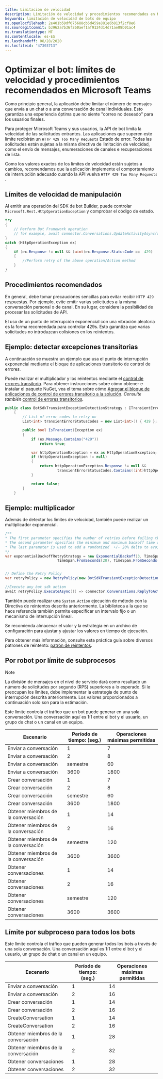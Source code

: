 ```yaml
---
title: Limitación de velocidad
description: Limitación de velocidad y procedimientos recomendados en Microsoft Teams
keywords: limitación de velocidad de bots de equipo
ms.openlocfilehash: 2e401b59df075688cb6d459a881e6b813f2cf8e6
ms.sourcegitcommit: b3962a7b36f260aef1af9124d14d71ae08b01ac4
ms.translationtype: MT
ms.contentlocale: es-ES
ms.lasthandoff: 08/28/2020
ms.locfileid: "47303713"
---
```

# <a name="optimize-your-bot-rate-limiting-and-best-practices-in-microsoft-teams"></a>Optimizar el bot: límites de velocidad y procedimientos recomendados en Microsoft Teams

Como principio general, la aplicación debe limitar el número de mensajes que envía a un chat o a una conversación de canal individuales. Esto garantiza una experiencia óptima que no siente "correo no deseado" para los usuarios finales.

Para proteger Microsoft Teams y sus usuarios, la API de bot limita la velocidad de las solicitudes entrantes. Las aplicaciones que superen este límite recibirán un `HTTP 429 Too Many Requests` Estado de error. Todas las solicitudes están sujetas a la misma directiva de limitación de velocidad, como el envío de mensajes, enumeraciones de canales e recuperaciones de lista.

Como los valores exactos de los límites de velocidad están sujetos a cambios, recomendamos que la aplicación implemente el comportamiento de interrupción adecuado cuando la API vuelva `HTTP 429 Too Many Requests` .

## <a name="handling-rate-limits"></a>Límites de velocidad de manipulación

Al emitir una operación del SDK de bot Builder, puede controlar `Microsoft.Rest.HttpOperationException` y comprobar el código de estado.

```csharp
try
{
    // Perform Bot Framework operation
    // for example, await connector.Conversations.UpdateActivityAsync(reply);
}
catch (HttpOperationException ex)
{
    if (ex.Response != null && (uint)ex.Response.StatusCode ==  429)
    {
        //Perform retry of the above operation/Action method
    }
}
```

## <a name="best-practices"></a>Procedimientos recomendados

En general, debe tomar precauciones sencillas para evitar recibir `HTTP 429` respuestas. Por ejemplo, evite emitir varias solicitudes a la misma conversación personal o de canal. En su lugar, considere la posibilidad de procesar las solicitudes de API.

El uso de un punto de interrupción exponencial con una vibración aleatoria es la forma recomendada para controlar 429s. Esto garantiza que varias solicitudes no introduzcan colisiones en los reintentos.

## <a name="example-detecting-transient-exceptions"></a>Ejemplo: detectar excepciones transitorias

A continuación se muestra un ejemplo que usa el punto de interrupción exponencial mediante el bloque de aplicaciones transitorio de control de errores.

Puede realizar el multiplicador y los reintentos mediante el [control de errores transitorio](/previous-versions/msp-n-p/hh675232%28v%3dpandp.10%29). Para obtener instrucciones sobre cómo obtener e instalar el paquete NuGet, vea el tema sobre cómo [Agregar el bloque de aplicaciones de control de errores transitorio a la solución](/previous-versions/msp-n-p/dn440719(v=pandp.60)?redirectedfrom=MSDN). *Consulte también* [control de errores transitorios](/azure/architecture/best-practices/transient-faults).

```csharp
public class BotSdkTransientExceptionDetectionStrategy : ITransientErrorDetectionStrategy
    {
        // List of error codes to retry on
        List<int> transientErrorStatusCodes = new List<int>() { 429 };

        public bool IsTransient(Exception ex)
        {
            if (ex.Message.Contains("429"))
                return true;

            var httpOperationException = ex as HttpOperationException;
            if (httpOperationException != null)
            {
                return httpOperationException.Response != null &&
                        transientErrorStatusCodes.Contains((int)httpOperationException.Response.StatusCode);
            }

            return false;
        }
    }
```

## <a name="example-backoff"></a>Ejemplo: multiplicador

Además de detectar los límites de velocidad, también puede realizar un multiplicador exponencial.

```csharp
/**
* The first parameter specifies the number of retries before failing the operation.
* The second parameter specifies the minimum and maximum backoff time respectively.
* The last parameter is used to add a randomized  +/- 20% delta to avoid numerous clients retrying simultaneously.
*/
var exponentialBackoffRetryStrategy = new ExponentialBackoff(3, TimeSpan.FromSeconds(2),
                        TimeSpan.FromSeconds(20), TimeSpan.FromSeconds(1));


// Define the Retry Policy
var retryPolicy = new RetryPolicy(new BotSdkTransientExceptionDetectionStrategy(), exponentialBackoffRetryStrategy);

//Execute any bot sdk action
await retryPolicy.ExecuteAsync(() => connector.Conversations.ReplyToActivityAsync( (Activity)reply) ).ConfigureAwait(false);
```

También puede realizar una `System.Action` ejecución de método con la Directiva de reintentos descrita anteriormente. La biblioteca a la que se hace referencia también permite especificar un intervalo fijo o un mecanismo de interrupción lineal.

Se recomienda almacenar el valor y la estrategia en un archivo de configuración para ajustar y ajustar los valores en tiempo de ejecución.

Para obtener más información, consulte esta práctica guía sobre diversos patrones de reintento: [patrón de reintentos](/azure/architecture/patterns/retry).

## <a name="per-bot-per-thread-limit"></a>Por robot por límite de subprocesos

>[!NOTE]
>La división de mensajes en el nivel de servicio dará como resultado un número de solicitudes por segundo (RPS) superiores a lo esperado. Si le preocupan los límites, debe implementar la estrategia de punto de interrupción descrita anteriormente. Los valores proporcionados a continuación solo son para la estimación.

Este límite controla el tráfico que un bot puede generar en una sola conversación. Una conversación aquí es 1:1 entre el bot y el usuario, un grupo de chat o un canal en un equipo.

| **Escenario** | **Período de tiempo: (seg.)** | **Operaciones máximas permitidas** |
| --- | --- | --- |
| Enviar a conversación | 1  | 7  |
| Enviar a conversación | 2  | 8  |
| Enviar a conversación | semestre | 60 |
| Enviar a conversación | 3600 | 1800 |
| Crear conversación | 1  | 7  |
| Crear conversación | 2  | 8  |
| Crear conversación | semestre | 60 |
| Crear conversación | 3600 | 1800 |
| Obtener miembros de la conversación| 1  | 14  |
| Obtener miembros de la conversación| 2  | 16  |
| Obtener miembros de la conversación| semestre | 120 |
| Obtener miembros de la conversación| 3600 | 3600 |
| Obtener conversaciones | 1  | 14  |
| Obtener conversaciones | 2  | 16  |
| Obtener conversaciones | semestre | 120 |
| Obtener conversaciones | 3600 | 3600 |

## <a name="per-thread-limit-for-all-bots"></a>Límite por subproceso para todos los bots

Este límite controla el tráfico que pueden generar todos los bots a través de una sola conversación. Una conversación aquí es 1:1 entre el bot y el usuario, un grupo de chat o un canal en un equipo.

| **Escenario** | **Período de tiempo: (seg.)** | **Operaciones máximas permitidas** |
| --- | --- | --- |
| Enviar a conversación | 1  | 14  |
| Enviar a conversación | 2  | 16  |
| Crear conversación | 1  | 14  |
| Crear conversación | 2  | 16  |
| CreateConversation| 1  | 14  |
| CreateConversation| 2  | 16  |
| Obtener miembros de la conversación| 1  | 28 |
| Obtener miembros de la conversación| 2  | 32 |
| Obtener conversaciones | 1  | 28 |
| Obtener conversaciones | 2  | 32 |
